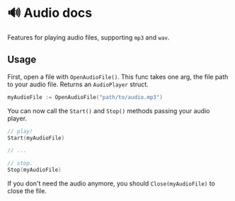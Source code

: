 # 🔊 Audio docs

Features for playing audio files, supporting `mp3` and `wav`.

## Usage

First, open a file with `OpenAudioFile()`. This func takes one arg, the file path to your audio file. Returns an `AudioPlayer` struct.

```go
myAudioFile := OpenAudioFile("path/to/audio.mp3")
```

You can now call the `Start()` and `Stop()` methods passing your audio player.

```go
// play!
Start(myAudioFile)

// ...

// stop.
Stop(myAudioFile)
```

If you don't need the audio anymore, you should `Close(myAudioFile)` to close the file.
